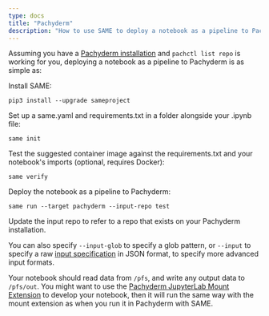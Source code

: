 ```yaml
---
type: docs
title: "Pachyderm"
description: "How to use SAME to deploy a notebook as a pipeline to Pachyderm."
---
```


Assuming you have a [Pachyderm installation](https://docs.pachyderm.com/2.0.x/deploy-manage/deploy/) and `pachctl list repo` is working for you, deploying a notebook as a pipeline to Pachyderm is as simple as:

Install SAME:
```
pip3 install --upgrade sameproject
```

Set up a same.yaml and requirements.txt in a folder alongside your .ipynb file:
```
same init
```

Test the suggested container image against the requirements.txt and your notebook's imports (optional, requires Docker):
```
same verify
```

Deploy the notebook as a pipeline to Pachyderm:
```
same run --target pachyderm --input-repo test
```

Update the input repo to refer to a repo that exists on your Pachyderm installation.

You can also specify `--input-glob` to specify a glob pattern, or `--input` to specify a raw [input specification](https://docs.pachyderm.com/latest/reference/pipeline-spec/) in JSON format, to specify more advanced input formats.

Your notebook should read data from `/pfs`, and write any output data to `/pfs/out`. You might want to use the [Pachyderm JupyterLab Mount Extension](https://docs.pachyderm.com/latest/how-tos/jupyterlab-extension/) to develop your notebook, then it will run the same way with the mount extension as when you run it in Pachyderm with SAME.